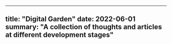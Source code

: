  ---
title: "Digital Garden"
date: 2022-06-01
summary: "A collection of thoughts and articles at different development stages"
---